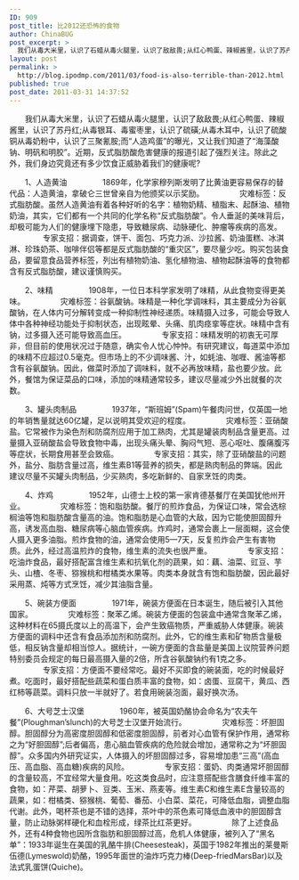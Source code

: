 ```yaml
---
ID: 909
post_title: 比2012还恐怖的食物
author: ChinaBUG
post_excerpt: >
  我们从毒大米里，认识了石蜡从毒火腿里，认识了敌敌畏;从红心鸭蛋、辣椒酱里，认识了苏丹红;从毒银耳、毒蜜枣里，认识了硫磺;从毒木耳中，认识了硫酸铜从毒奶粉中，认识了三聚氰胺;而“人造鸡蛋”的曝光，又让我们知道了“海藻酸钠、明矾和明胶”。近期，反式脂肪酸危害健康的报道引起了强烈关注。除此之外，我们身边究竟还有多少饮食正威胁着我们的健康呢?
layout: post
permalink: >
  http://blog.ipodmp.com/2011/03/food-is-also-terrible-than-2012.html
published: true
post_date: 2011-03-31 14:37:52
---
```

　　我们从毒大米里，认识了石蜡从毒火腿里，认识了敌敌畏;从红心鸭蛋、辣椒酱里，认识了苏丹红;从毒银耳、毒蜜枣里，认识了硫磺;从毒木耳中，认识了硫酸铜从毒奶粉中，认识了三聚氰胺;而“人造鸡蛋”的曝光，又让我们知道了“海藻酸钠、明矾和明胶”。近期，反式脂肪酸危害健康的报道引起了强烈关注。除此之外，我们身边究竟还有多少饮食正威胁着我们的健康呢?

　　1、人造黄油
　　
　　1869年，化学家穆列斯发明了比黄油更容易保存的替代品：人造黄油，拿破仑三世曾亲自为他颁奖以示奖励。
　　
　　灾难标签：反式脂肪酸。虽然人造黄油有着各种好听的名字：植物奶精、植脂末、起酥油、植物奶油，其实，它们都有一个共同的化学名称“反式脂肪酸”。令人垂涎的美味背后，却极可能为人们的健康埋下隐患，导致糖尿病、动脉硬化、肿瘤等疾病的高发。
　　
　　专家支招：据调查，饼干、面包、巧克力派、沙拉酱、奶油蛋糕、冰淇淋、珍珠奶茶、咖啡伴侣等都是反式脂肪酸的“重灾区”，要尽量少吃。购买包装食品，要留意食品营养标签，列出有植物奶油、氢化植物油、植物起酥油等的食物都含有反式脂肪酸，建议谨慎购买。

　　2、味精
　　
　　1908年，一位日本科学家发明了味精，从此食物变得更美味。
　　
　　灾难标签：谷氨酸钠。味精是一种化学调味料，其主要成分为谷氨酸钠，在人体内可分解转变成一种抑制性神经递质。味精摄入过多，可能会导致人体中各种神经功能处于抑制状态，出现眩晕、头痛、肌肉痉挛等症状。味精中含有钠，过多摄入还可能导致高血压。
　　
　　专家支招：味精发明的初衷无可厚非，但目前的使用状况过于随意，确实令人忧心忡忡。有研究建议，每道菜中添加的味精不应超过0.5毫克。但市场上的不少调味酱、汁，如蚝油、咖喱、酱油等都含有谷氨酸钠。因此，做菜时添加了调味料，就不必再放味精，盐也要少放。此外，餐馆为保证菜品的口味，添加的味精通常较多，建议尽量减少外出就餐的次数。

　　3、罐头肉制品
　　
　　1937年，“斯班姆”(Spam)午餐肉问世，仅英国一地的年销售量就达60亿罐，足以说明其受欢迎的程度。
　　
　　灾难标签：亚硝酸盐。它常被作为染色剂和防腐剂应用于加工熟肉，尤其是罐装肉制品含量更高。过量摄入亚硝酸盐会导致食物中毒，出现头痛头晕、胸闷气短、恶心呕吐、腹痛腹泻等症状，长期食用甚至会致癌。
　　
　　专家支招：其实，除了亚硝酸盐的问题外，盐分、脂肪含量过高，维生素B1等营养的损失，都是熟肉制品的弊端。因此建议尽量不买罐头肉制品，少买熟肉，多吃新鲜的、自家烹饪的肉类。

　　4、炸鸡
　　
　　1952年，山德士上校的第一家肯德基餐厅在美国犹他州开业。
　　
　　灾难标签：饱和脂肪酸。餐厅的煎炸食品，为保证口味，常会选棕榈油等饱和脂肪酸含量高的油。饱和脂肪是心血管的大敌，因为它能使胆固醇升高，诱发高血脂、糖尿病等心脑血管疾病。炸鸡时，通常会裹上一层面糊，这会使人摄入更多油脂。煎炸食物的油，通常会使用5—7天，反复煎炸会产生有害物质。此外，经过高温煎炸的食物，维生素的流失也很严重。
　　
　　专家支招：吃油炸食品，最好搭配富含维生素和抗氧化剂的蔬果，如：藕、油菜、豇豆、芋头、山楂、冬枣、猕猴桃和柑橘类水果等。肉类本身就含有饱和脂肪酸，因此最好采用蒸、炖等方式烹饪，减少其油脂含量。

　　5、碗装方便面
　　
　　1971年，碗装方便面在日本诞生，随后被引入其他国家。
　　
　　灾难标签：聚苯乙烯。碗装方便面的包装盒中通常含聚苯乙烯，这种材料在65摄氏度以上的高温下，会产生致癌物质，严重威胁人体健康。碗装方便面的调料中还含有食品添加剂和防腐剂。此外，它的维生素和矿物质含量极低，相反钠含量却相当惊人。据统计，一碗方便面的含盐量是美国上议院营养问题特别委员会规定的每日最高摄入量的2倍，所含谷氨酸钠约有1克之多。
　　
　　专家支招：方便面不要经常吃。最好不买即食的碗装面，吃的时候最好煮。吃面时，最好搭配些蔬菜和蛋白质丰富的食物，如：卤蛋、豆腐干，黄瓜、西红柿等蔬菜。调料只放一半就好了。若食用碗装泡面，最好换次汤。

　　6、大号芝士汉堡
　　
　　1960年，被英国奶酪协会命名为“农夫午餐”(Ploughman’slunch)的大号芝士汉堡开始流行。
　　
　　灾难标签：坏胆固醇。胆固醇分为高密度胆固醇和低密度胆固醇，前者对心血管有保护作用，通常称之为“好胆固醇”;后者偏高，患心脑血管疾病的危险就会增加，通常称之为“坏胆固醇”。众多国内外研究证实，人体摄入的坏胆固醇过多，容易增加患“三高”(高血压、高血脂、高血糖)疾病的风险。
　　
　　专家支招：蛋奶、肉类通常坏胆固醇的含量较高，不宜经常大量食用。吃这类食品时，应注意搭配些含膳食纤维丰富的食物，如：芹菜、胡萝卜、豆类、玉米、燕麦等。维生素C和维生素E含量较高的蔬果，如：柑橘类、猕猴桃、葡萄、番茄、小白菜、菜花，可降低血脂，调整血脂代谢。此外，喝杯茶也是不错的选择，茶叶中的茶色素可降低血液中的胆固醇含量，防止动脉粥样硬化和血栓形成，绿茶比红茶更好。
　　
　　除了上述食品外，还有4种食物也因所含脂肪和胆固醇过高，危机人体健康，被列入了“黑名单”：1933年诞生在美国的乳酪牛排(Cheesesteak)，英国于1982年推出的莱曼斯伍德(Lymeswold)奶酪，1995年面世的油炸巧克力棒(Deep-friedMarsBar)以及法式乳蛋饼(Quiche)。